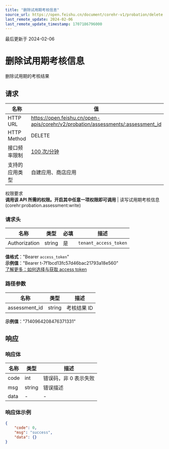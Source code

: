 ```yaml
---
title: "删除试用期考核信息"
source_url: https://open.feishu.cn/document/corehr-v1/probation/delete
last_remote_update: 2024-02-06
last_remote_update_timestamp: 1707186796000
---
```

最后更新于 2024-02-06

# 删除试用期考核信息

删除试用期的考核结果

## 请求
名称 | 值
---|---
HTTP URL | https://open.feishu.cn/open-apis/corehr/v2/probation/assessments/:assessment_id
HTTP Method | DELETE
接口频率限制 | [100 次/分钟](https://open.feishu.cn/document/ukTMukTMukTM/uUzN04SN3QjL1cDN)
支持的应用类型 | 自建应用、商店应用
权限要求  
            **调用该 API 所需的权限。开启其中任意一项权限即可调用** | 读写试用期考核信息(corehr:probation.assessment:write)

### 请求头

名称 | 类型 | 必填 | 描述
--- | --- | --- | ---
Authorization | string | 是 | `tenant_access_token`  
**值格式**："Bearer `access_token`"  
**示例值**："Bearer t-7f1bcd13fc57d46bac21793a18e560"  
[了解更多：如何选择与获取 access token](https://open.feishu.cn/document/uAjLw4CM/ugTN1YjL4UTN24CO1UjN/trouble-shooting/how-to-choose-which-type-of-token-to-use)

### 路径参数

名称 | 类型 | 描述
--- | --- | ---
assessment_id | string | 考核结果 ID  
**示例值**："7140964208476371331"

## 响应

### 响应体

名称 | 类型 | 描述
--- | --- | ---
code | int | 错误码，非 0 表示失败
msg | string | 错误描述
data | \- | \-

### 响应体示例
```json
{
    "code": 0,
    "msg": "success",
    "data": {}
}
```
